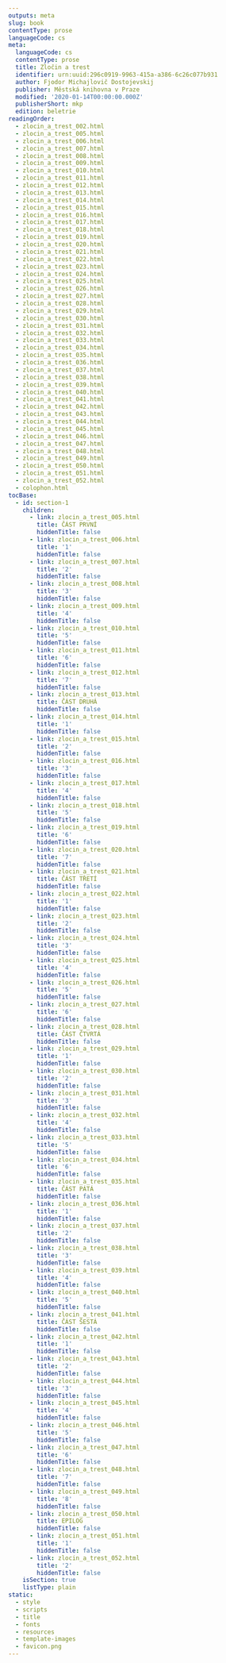 ```yaml
---
outputs: meta
slug: book
contentType: prose
languageCode: cs
meta:
  languageCode: cs
  contentType: prose
  title: Zločin a trest
  identifier: urn:uuid:296c0919-9963-415a-a386-6c26c077b931
  author: Fjodor Michajlovič Dostojevskij
  publisher: Městská knihovna v Praze
  modified: '2020-01-14T00:00:00.000Z'
  publisherShort: mkp
  edition: beletrie
readingOrder:
  - zlocin_a_trest_002.html
  - zlocin_a_trest_005.html
  - zlocin_a_trest_006.html
  - zlocin_a_trest_007.html
  - zlocin_a_trest_008.html
  - zlocin_a_trest_009.html
  - zlocin_a_trest_010.html
  - zlocin_a_trest_011.html
  - zlocin_a_trest_012.html
  - zlocin_a_trest_013.html
  - zlocin_a_trest_014.html
  - zlocin_a_trest_015.html
  - zlocin_a_trest_016.html
  - zlocin_a_trest_017.html
  - zlocin_a_trest_018.html
  - zlocin_a_trest_019.html
  - zlocin_a_trest_020.html
  - zlocin_a_trest_021.html
  - zlocin_a_trest_022.html
  - zlocin_a_trest_023.html
  - zlocin_a_trest_024.html
  - zlocin_a_trest_025.html
  - zlocin_a_trest_026.html
  - zlocin_a_trest_027.html
  - zlocin_a_trest_028.html
  - zlocin_a_trest_029.html
  - zlocin_a_trest_030.html
  - zlocin_a_trest_031.html
  - zlocin_a_trest_032.html
  - zlocin_a_trest_033.html
  - zlocin_a_trest_034.html
  - zlocin_a_trest_035.html
  - zlocin_a_trest_036.html
  - zlocin_a_trest_037.html
  - zlocin_a_trest_038.html
  - zlocin_a_trest_039.html
  - zlocin_a_trest_040.html
  - zlocin_a_trest_041.html
  - zlocin_a_trest_042.html
  - zlocin_a_trest_043.html
  - zlocin_a_trest_044.html
  - zlocin_a_trest_045.html
  - zlocin_a_trest_046.html
  - zlocin_a_trest_047.html
  - zlocin_a_trest_048.html
  - zlocin_a_trest_049.html
  - zlocin_a_trest_050.html
  - zlocin_a_trest_051.html
  - zlocin_a_trest_052.html
  - colophon.html
tocBase:
  - id: section-1
    children:
      - link: zlocin_a_trest_005.html
        title: ČÁST PRVNÍ
        hiddenTitle: false
      - link: zlocin_a_trest_006.html
        title: '1'
        hiddenTitle: false
      - link: zlocin_a_trest_007.html
        title: '2'
        hiddenTitle: false
      - link: zlocin_a_trest_008.html
        title: '3'
        hiddenTitle: false
      - link: zlocin_a_trest_009.html
        title: '4'
        hiddenTitle: false
      - link: zlocin_a_trest_010.html
        title: '5'
        hiddenTitle: false
      - link: zlocin_a_trest_011.html
        title: '6'
        hiddenTitle: false
      - link: zlocin_a_trest_012.html
        title: '7'
        hiddenTitle: false
      - link: zlocin_a_trest_013.html
        title: ČÁST DRUHÁ
        hiddenTitle: false
      - link: zlocin_a_trest_014.html
        title: '1'
        hiddenTitle: false
      - link: zlocin_a_trest_015.html
        title: '2'
        hiddenTitle: false
      - link: zlocin_a_trest_016.html
        title: '3'
        hiddenTitle: false
      - link: zlocin_a_trest_017.html
        title: '4'
        hiddenTitle: false
      - link: zlocin_a_trest_018.html
        title: '5'
        hiddenTitle: false
      - link: zlocin_a_trest_019.html
        title: '6'
        hiddenTitle: false
      - link: zlocin_a_trest_020.html
        title: '7'
        hiddenTitle: false
      - link: zlocin_a_trest_021.html
        title: ČÁST TŘETÍ
        hiddenTitle: false
      - link: zlocin_a_trest_022.html
        title: '1'
        hiddenTitle: false
      - link: zlocin_a_trest_023.html
        title: '2'
        hiddenTitle: false
      - link: zlocin_a_trest_024.html
        title: '3'
        hiddenTitle: false
      - link: zlocin_a_trest_025.html
        title: '4'
        hiddenTitle: false
      - link: zlocin_a_trest_026.html
        title: '5'
        hiddenTitle: false
      - link: zlocin_a_trest_027.html
        title: '6'
        hiddenTitle: false
      - link: zlocin_a_trest_028.html
        title: ČÁST ČTVRTÁ
        hiddenTitle: false
      - link: zlocin_a_trest_029.html
        title: '1'
        hiddenTitle: false
      - link: zlocin_a_trest_030.html
        title: '2'
        hiddenTitle: false
      - link: zlocin_a_trest_031.html
        title: '3'
        hiddenTitle: false
      - link: zlocin_a_trest_032.html
        title: '4'
        hiddenTitle: false
      - link: zlocin_a_trest_033.html
        title: '5'
        hiddenTitle: false
      - link: zlocin_a_trest_034.html
        title: '6'
        hiddenTitle: false
      - link: zlocin_a_trest_035.html
        title: ČÁST PÁTÁ
        hiddenTitle: false
      - link: zlocin_a_trest_036.html
        title: '1'
        hiddenTitle: false
      - link: zlocin_a_trest_037.html
        title: '2'
        hiddenTitle: false
      - link: zlocin_a_trest_038.html
        title: '3'
        hiddenTitle: false
      - link: zlocin_a_trest_039.html
        title: '4'
        hiddenTitle: false
      - link: zlocin_a_trest_040.html
        title: '5'
        hiddenTitle: false
      - link: zlocin_a_trest_041.html
        title: ČÁST ŠESTÁ
        hiddenTitle: false
      - link: zlocin_a_trest_042.html
        title: '1'
        hiddenTitle: false
      - link: zlocin_a_trest_043.html
        title: '2'
        hiddenTitle: false
      - link: zlocin_a_trest_044.html
        title: '3'
        hiddenTitle: false
      - link: zlocin_a_trest_045.html
        title: '4'
        hiddenTitle: false
      - link: zlocin_a_trest_046.html
        title: '5'
        hiddenTitle: false
      - link: zlocin_a_trest_047.html
        title: '6'
        hiddenTitle: false
      - link: zlocin_a_trest_048.html
        title: '7'
        hiddenTitle: false
      - link: zlocin_a_trest_049.html
        title: '8'
        hiddenTitle: false
      - link: zlocin_a_trest_050.html
        title: EPILOG
        hiddenTitle: false
      - link: zlocin_a_trest_051.html
        title: '1'
        hiddenTitle: false
      - link: zlocin_a_trest_052.html
        title: '2'
        hiddenTitle: false
    isSection: true
    listType: plain
static:
  - style
  - scripts
  - title
  - fonts
  - resources
  - template-images
  - favicon.png
---
```

